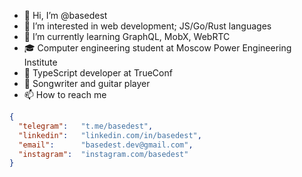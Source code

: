 - 👋 Hi, I’m @basedest
- 👀 I’m interested in web development; JS/Go/Rust languages
- 🌱 I’m currently learning GraphQL, MobX, WebRTC
- 🎓 Computer engineering student at Moscow Power Engineering Institute
- 💼 TypeScript developer at TrueConf
- 🎸 Songwriter and guitar player 
- 📫 How to reach me
```json
{
  "telegram":   "t.me/basedest",
  "linkedin":   "linkedin.com/in/basedest",
  "email":      "basedest.dev@gmail.com",
  "instagram":  "instagram.com/basedest"
}
```

<!---
idk im based af follow me
--->
